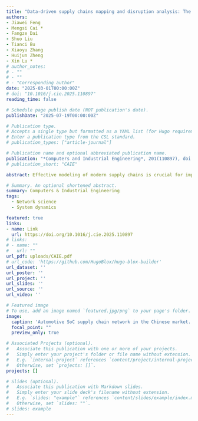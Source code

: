 ```yaml
---
title: "Data-driven supply chains mapping and disruption analysis: The case of automotive SoC enterprises in China"
authors:
- Jiawei Feng
- Mengsi Cai *
- Fangze Dai
- Shuo Liu
- Tianci Bu
- Xiaoyu Zhang
- Huijun Zheng
- Xin Lu *
# author_notes:
# - ""
# - ""
# - "Corresponding author"
date: "2025-03-01T00:00:00Z"
# doi: "10.1016/j.cie.2025.110897"
reading_time: false

# Schedule page publish date (NOT publication's date).
publishDate: "2025-07-19T00:00:00Z"

# Publication type.
# Accepts a single type but formatted as a YAML list (for Hugo requirements).
# Enter a publication type from the CSL standard.
# publication_types: ["article-journal"]

# Publication name and optional abbreviated publication name.
publication: "*Computers and Industrial Engineering*, 201(110897), doi: 10.1016/j.cie.2025.110897"
# publication_short: "CAIE"

abstract: Effective modeling of modern supply chains is crucial for improving visibility, mitigating systemic risks, and developing resilient strategies. However, data limitations imposed by industry sensitivity and competition have hindered research in this area. Combining big data and complex network theory, this study introduces an Open Supplier Knowledge Extraction and Complement (OSKEC) approach, incorporating cross-domain named entity recognition, firm entity fuzzy matching, and supplier relation inferring, to construct highly reliable supply chain networks from limited information. Applying OSKEC on the Chinese automotive Systems-on-Chips (SoCs) industry approves its effectiveness in enhancing supply chain visibility and resilience. Topological analysis for the built supply chain network reveals a clear scale-free degree distribution, implying a strong heterogeneity for the interdependence of entities in the network. Specifically, NVIDIA, Qualcomm, and Mobileye occupy the majority share of the automotive SoC market in China, while local enterprises only hold a smaller portion. We further develop two interaction disruption models (IDMs) which simulate the impact of various disturbances on firms with different recovery capacities and risk-transfer strategies, and find that a risk-transfer enterprise strategy may lead to a rapid collapse of the network in the early stages of disruptions. In general, the study improves the understanding of modern supply chain dynamics and inform effective risk management strategies in the Chinese automotive SoC sector.

# Summary. An optional shortened abstract.
summary: Computers & Industrial Engineering
tags:
  - Network science
  - System dynamics

featured: true
links:
- name: Link
  url: https://doi.org/10.1016/j.cie.2025.110897
# links:
# - name: ""
#   url: ""
url_pdf: uploads/CAIE.pdf
# url_code: 'https://github.com/HugoBlox/hugo-blox-builder'
url_dataset: ''
url_poster: ''
url_project: ''
url_slides: ''
url_source: ''
url_video: ''

# Featured image
# To use, add an image named `featured.jpg/png` to your page's folder. 
image:
  caption: 'Automotive SoC supply chain network in the Chinese market.'
  focal_point: ""
  preview_only: true

# Associated Projects (optional).
#   Associate this publication with one or more of your projects.
#   Simply enter your project's folder or file name without extension.
#   E.g. `internal-project` references `content/project/internal-project/index.md`.
#   Otherwise, set `projects: []`.
projects: []

# Slides (optional).
#   Associate this publication with Markdown slides.
#   Simply enter your slide deck's filename without extension.
#   E.g. `slides: "example"` references `content/slides/example/index.md`.
#   Otherwise, set `slides: ""`.
# slides: example
---
```


<!-- {{% callout note %}}
Click the *Cite* button above to demo the feature to enable visitors to import publication metadata into their reference management software.
{{% /callout %}}

{{% callout note %}}
Create your slides in Markdown - click the *Slides* button to check out the example.
{{% /callout %}} -->
<!-- 
Add the publication's **full text** or **supplementary notes** here. You can use rich formatting such as including [code, math, and images](https://docs.hugoblox.com/content/writing-markdown-latex/). -->

